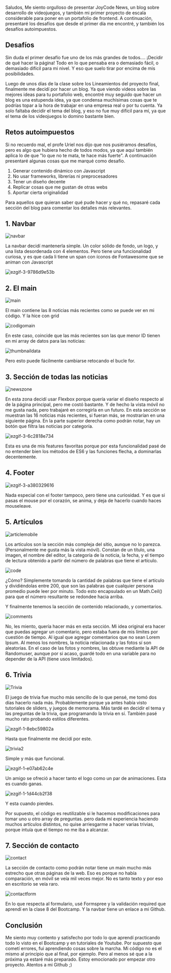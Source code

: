 Saludos, 
Me siento orgulloso de presentar JoyCode News, un blog sobre desarrollo de videojuegos, y también mi primer proyecto de escala considerable para poner en un portafolio de frontend.
A continuación, presentaré los desafíos que desde el primer día me encontré, y también los desafíos autoimpuestos.

<h2>Desafíos</h2>

Sin duda el primer desafío fue uno de los más grandes de todos.... ¡Decidir de qué hacer la página! Todo en lo que pensaba era o demasiado fácil, o demasiado difícil para mi nivel. Y eso que suelo tirar por encima de mis posibilidades.
<p>Luego de unos días de la clase sobre los Lineamientos del proyecto final, finalmente me decidí por hacer un blog. Ya que viendo videos sobre las mejores ideas para tu portafolio web, encontré muy seguido que hacer un blog es una estupenda idea, ya que condensa muchísimas cosas que te podrías topar a la hora de trabajar en una empresa real o por tu cuenta.  Ya solo faltaba decidir el tema del blog, y eso no fue muy difícil para mí, ya que el tema de los videojuegos lo domino bastante bien. </p>

<h2>Retos autoimpuestos</h2>

Si no recuerdo mal, el profe Uriel nos dijo que nos pusiéramos desafíos, pero es algo que hubiera hecho de todos modos, ya que aquí también aplica lo de que "lo que no te mata, te hace más fuerte". A continuación presentaré algunas cosas que me marqué como desafío. 

   <ol>
<li>Generar contenido dinámico con Javascript</li>
<li>No usar frameworks, librerías ni preprocesadores</li>
<li>Tener un diseño decente</li>
<li>Replicar cosas que me gustan de otras webs</li>
<li>Aportar cierta originalidad</li>
   </ol>

   
Para aquellos que quieran saber qué pude hacer y qué no, repasaré cada sección del blog para comentar los detalles más relevantes.

<h2>1. Navbar </h2> 

![navbar](https://github.com/DanielLizama95/JoyCodeNewsBlog/assets/133599190/0933fa38-bfa3-4123-884e-b64799ce5723)

<p>La navbar decidí mantenerla simple. Un color sólido de fondo, un logo, y una lista desordenada con 4 elementos.
   Pero tiene una funcionalidad curiosa, y es que cada li tiene un span con íconos de Fontawesome que se animan con Javascript</p>

![ezgif-3-9786d9e53b](https://github.com/DanielLizama95/JoyCodeNewsBlog/assets/133599190/ef9afad3-61df-4818-a050-c5fc89b97074)

<h2>2. El main</h2>

   ![main](https://github.com/DanielLizama95/JoyCodeNewsBlog/assets/133599190/d9d6e51a-382a-4a5d-9532-2ee12b778ad1)
   
   <p>El main contiene las 8 noticias más recientes como se puede ver en mi código. Y la hice con grid</p>
   
   ![codigomain](https://github.com/DanielLizama95/JoyCodeNewsBlog/assets/133599190/d683821b-2c76-4a16-a690-0b109987277c)
   
   En este caso, coincide que las más recientes son las que menor ID tienen en mi array de datos para las noticias:
   
   ![thumbnaildata](https://github.com/DanielLizama95/JoyCodeNewsBlog/assets/133599190/18ec24d8-25f6-47ca-af17-8fa49a89a064)
   
   Pero esto puede fácilmente cambiarse retocando el bucle for.
   
<h2>3. Sección de todas las noticias</h2>

![newszone](https://github.com/DanielLizama95/JoyCodeNewsBlog/assets/133599190/06ccb468-7ae7-4997-bde4-5a1a3e260969)
   
   <p>En esta zona decidí usar Flexbox porque quería variar el diseño respecto al de la página principal, pero me costó bastante.
   Y de hecho la vista móvil no me gusta nada, pero trabajaré en corregirla en un futuro.
   En esta sección se muestran las 16 noticias más recientes, si fueran más, se mostrarían en una siguiente página.
   En la parte superior derecha como podrán notar, hay un botón que filtra las noticias por categoría.</p>
   
   ![ezgif-3-6c2818e734](https://github.com/DanielLizama95/JoyCodeNewsBlog/assets/133599190/c02298d2-44f8-43c4-a452-452387b4ff7e)
   
   Esta es una de mis features favoritas porque por esta funcionalidad pasé de no entender bien los métodos de ES6 y las funciones flecha,
   a dominarlas decentemente.
   
<h2>4. Footer</h2>
 
   ![ezgif-3-a380329616](https://github.com/DanielLizama95/JoyCodeNewsBlog/assets/133599190/7ef5df6d-34a4-4606-a28c-4e78173eb1a8)
    <p>Nada especial con el footer tampoco, pero tiene una curiosidad. Y es que si pasas el mouse por el corazón, se anima, y deja de 
    hacerlo cuando haces mouseleave.</p>

<h2>5. Artículos</h2>

   ![articlemobile](https://github.com/DanielLizama95/JoyCodeNewsBlog/assets/133599190/eb08ed90-ffed-4d29-b06a-9d8bb09f3cae)

   Los artículos son la sección más compleja del sitio, aunque no lo parezca. (Personalmente me gusta más la vista móvil).
   Constan de un título, una imagen, el nombre del editor, la categoría de la noticia, la fecha, y el tiempo de lectura obtenido
   a partir del número de palabras que tiene el artículo.
   
  ![code](https://github.com/DanielLizama95/JoyCodeNewsBlog/assets/133599190/fd37b75d-c0c7-4536-8a4d-c34145d7a200)

   ¿Cómo? Simplemente tomando la cantidad de palabras que tiene el artículo y dividiéndolas entre 200, que son las palabras que 
   cualquier persona promedio puede leer por minuto. Todo esto encapsulado en un Math.Ceil() para que el número resultante se
   redondee hacia arriba.
   
   Y finalmente tenemos la sección de contenido relacionado, y comentarios.
   
   ![comments](https://github.com/DanielLizama95/JoyCodeNewsBlog/assets/133599190/d812678a-9be7-4451-8687-ee093e69f0b1)

   No, les miento, quería hacer más en esta sección. Mi idea original era hacer que puedas agregar un comentario, pero estaba
   fuera de mis límites por cuestión de tiempo. Al igual que agregar comentarios que no sean Lorem Ipsum. 
   Al menos los nombres, la noticia relacionada y las fotos sí son aleatorias. En el caso de las fotos y nombres, las obtuve 
   mediante la API de Randomuser, aunque por si acaso, guardé todo en una variable para no depender de la API (tiene usos limitados).


<h2>6. Trivia</h2>

![Trivia](https://github.com/DanielLizama95/JoyCodeNewsBlog/assets/133599190/8f863e48-5889-425d-8199-5eb81fde4e6b)

El juego de trivia fue mucho más sencillo de lo que pensé, me tomó dos días hacerlo nada más. Probablemente porque ya antes había
visto tutoriales de sliders, y juegos de memorama. Más tardé en decidir el tema y las preguntas de la trivia, que programando la 
trivia en sí. También pasé mucho rato probando estilos diferentes.

![ezgif-1-8ebc59802a](https://github.com/DanielLizama95/JoyCodeNewsBlog/assets/133599190/dc61fbc7-4835-4ba3-a06f-4b9497f22f6e)

Hasta que finalmente me decidí por este.

![trivia2](https://github.com/DanielLizama95/JoyCodeNewsBlog/assets/133599190/249f0c24-5d0a-40fc-a8b8-332dcb1b8bbe)

Simple y más que funcional.

![ezgif-1-e07ab62c4e](https://github.com/DanielLizama95/JoyCodeNewsBlog/assets/133599190/f4d8c061-ac67-440d-a542-443fe46094b7)

Un amigo se ofreció a hacer tanto el logo como un par de animaciones. Esta es cuando ganas.

![ezgif-1-1d44cb2f38](https://github.com/DanielLizama95/JoyCodeNewsBlog/assets/133599190/39bd5f7d-0797-4101-a45e-34d8bec83a6c)

Y esta cuando pierdes.

Por supuesto, el código es reutilizable si le hacemos modificaciones para tomar uno u otro array de preguntas. pero dada mi experiencia
haciendo muchos artículos distintos, no quise arriesgarme a hacer varias trivias, porque intuía que el tiempo no me iba a alcanzar.

<h2>7. Sección de contacto</h2>

  ![contact](https://github.com/DanielLizama95/JoyCodeNewsBlog/assets/133599190/082e6277-86f6-4956-a01f-cc7d72ec16c0)

<p>La sección de contacto como podrán notar tiene un main mucho más estrecho que otras páginas de la web. Eso es porque no había comparación,
en móvil se veía mil veces mejor. No es tanto texto y por eso en escritorio se veía raro.</p>

![contactform](https://github.com/DanielLizama95/JoyCodeNewsBlog/assets/133599190/c81da05a-0d02-41c4-8bb9-2c81ad487ee5)

En lo que respecta al formulario, usé Formspree y la validación required que aprendí en la clase 8 del Bootcamp. Y la navbar tiene un
enlace a mi Github.

<h2>Conclusión</h2>

Me siento muy contento y satisfecho por todo lo que aprendí practicando todo lo visto en el Bootcamp y en tutoriales de Youtube.
Por supuesto que cometí errores, fui aprendiendo cosas sobre la marcha. Mi código no es el mismo al principio que al final, por ejemplo.
Pero al menos sé que a la próxima ya estaré más preparado. Estoy emocionado por empezar otro proyecto. Atentos a mi Github ;)
